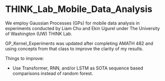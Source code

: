 # THINK_Lab_Mobile_Data_Analysis
We employ Gaussian Processes (GPs) for mobile data analysis in experiments conducted by Liam Chu and Ekin Ugurel under The University of Washington (UW) THINK Lab.

GP_Kernel_Experiments was updated after completing AMATH 482 and using concepts from that class to improve the clarity of my results.

Things to improve:
- Use Transformer, RNN, and/or LSTM as SOTA sequence based comparisons instead of random forest.

